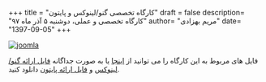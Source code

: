+++
title = "کارگاه تخصصی گنو/لینوکس  و پایتون"
draft = false
description= "کارگاه تخصصی و عملی، دوشنبه ۵ آذر ماه ۹۷"
author= "مریم بهزادی"
date= "1397-09-05"
+++

[![joomla](../../img/events/gnulinux.jpg)](../../img/events/gnulinux.jpg)

فایل های مربوط به این کارگاه را می توانید از
[اینجا](https://framagit.org/shirazlug/resources/tree/master/presentations/workshop-ubuntu-python)
یا به صورت جداگانه
[فایل ارائه گنو/لینوکس](https://www.slideshare.net/ShirazLUG/ubuntu-workshop)
و
[فایل ارائه پایتون](https://www.slideshare.net/ShirazLUG/python-workshop-124135963)
دانلود کنید.
